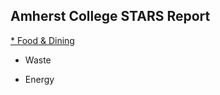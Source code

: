 ## Amherst College STARS Report

[* Food & Dining ](https://github.com/eyzhang24/foodsystems)

* Waste

* Energy